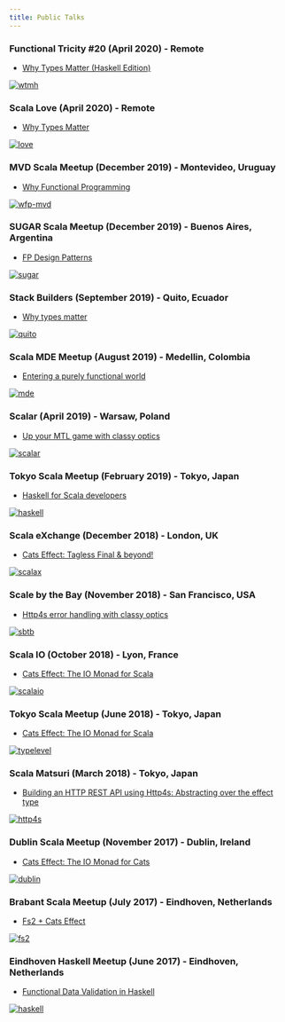 ```yaml
---
title: Public Talks
---
```


### Functional Tricity #20 (April 2020) - Remote

- [Why Types Matter (Haskell Edition)](https://www.youtube.com/watch?v=rGi3Rf6r1fI)

[![wtmh](/img/talks/wtmh.png)](https://slides.com/volpegabriel/types-matter-ft/)

### Scala Love (April 2020) - Remote

- [Why Types Matter](https://slides.com/volpegabriel/scala-love-types-matter)

[![love](/img/talks/love.png)](https://www.youtube.com/watch?v=n1Y2V4zCZdQ)

### MVD Scala Meetup (December 2019) - Montevideo, Uruguay

- [Why Functional Programming](https://slides.com/volpegabriel/why-fp)

[![wfp-mvd](/img/talks/mvd.png)](https://www.meetup.com/Scala-Meetup-MVD/events/266902706/)

### SUGAR Scala Meetup (December 2019) - Buenos Aires, Argentina

- [FP Design Patterns](https://slides.com/volpegabriel/fp-design-patterns)

[![sugar](/img/talks/sugar.png)](https://www.meetup.com/scala_ar/events/266399009/)

### Stack Builders (September 2019) - Quito, Ecuador

- [Why types matter](https://slides.com/volpegabriel/why-types-matter)

[![quito](/img/talks/quito.png)](https://www.stackbuilders.com/)

### Scala MDE Meetup (August 2019) - Medellin, Colombia

- [Entering a purely functional world](https://slides.com/volpegabriel/purely-functional-world)

[![mde](/img/talks/medellin.png)](https://www.meetup.com/ScalaMDE/events/263423621/)

### Scalar (April 2019) - Warsaw, Poland

- [Up your MTL game with classy optics](https://www.youtube.com/watch?v=gYnbOUGpWK0)

[![scalar](/img/talks/scalar.png)](https://paidy.github.io/talks/scalar2019/)

### Tokyo Scala Meetup (February 2019) - Tokyo, Japan

- [Haskell for Scala developers](https://paidy.github.io/talks/tokyo2019-haskell/)

[![haskell](/img/talks/haskell-scala.png)](https://www.meetup.com/Tokyo-Scala-Developers/events/258586177/)

### Scala eXchange (December 2018) - London, UK

- [Cats Effect: Tagless Final & beyond!](https://skillsmatter.com/skillscasts/12634-cats-effect-tagless-final-and-beyond)

[![scalax](/img/talks/scalax.png)](https://skillsmatter.com/conferences/10488-scala-exchange-2018)

### Scale by the Bay (November 2018) - San Francisco, USA

- [Http4s error handling with classy optics](https://www.youtube.com/watch?v=UUX5KvPgejM)

[![sbtb](/img/talks/sbtb.png)](http://scale.bythebay.io/)

### Scala IO (October 2018) - Lyon, France

- [Cats Effect: The IO Monad for Scala](https://www.youtube.com/watch?v=8_TWM2t97r4)

[![scalaio](/img/talks/scalaio.png)](https://scala.io/)

### Tokyo Scala Meetup (June 2018) - Tokyo, Japan

- [Cats Effect: The IO Monad for Scala](https://paidy.github.io/talks/tokyo2018-cats-effect/)

[![typelevel](/img/talks/typelevel.png)](https://www.meetup.com/Tokyo-Scala-Developers/events/250976376/)

### Scala Matsuri (March 2018) - Tokyo, Japan

- [Building an HTTP REST API using Http4s: Abstracting over the effect type](http://www.youtube.com/watch?v=pGfj_l-h3M8)

[![http4s](/img/talks/scala-matsuri.jpg)](http://2018.scalamatsuri.org/index_en.html)

### Dublin Scala Meetup (November 2017) - Dublin, Ireland

- [Cats Effect: The IO Monad for Cats](https://slides.com/volpegabriel/cats-effect#/)

[![dublin](/img/talks/dublin.png)](https://www.meetup.com/Dublin-Scala-users-group/events/245073335)

### Brabant Scala Meetup (July 2017) - Eindhoven, Netherlands

- [Fs2 + Cats Effect](https://slides.com/volpegabriel/fs2#/)

[![fs2](/img/talks/fs2.png)](https://www.meetup.com/brabant-scala/events/241394892)

### Eindhoven Haskell Meetup (June 2017) - Eindhoven, Netherlands

- [Functional Data Validation in Haskell](https://slides.com/volpegabriel/functional-data-validation#/)

[![haskell](/img/talks/haskell.png)](https://www.meetup.com/Eindhoven-Haskell-Meetup/events/240066834)
